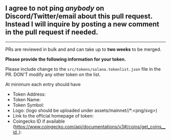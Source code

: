 ## I agree to not ping *anybody* on Discord/Twitter/email about this pull request. Instead I will inquire by posting a new comment in the pull request if needed.
----
PRs are reviewed in bulk and and can take up to **two weeks** to be merged.  

**Please provide the following information for your token.**

Please include change to the `src/tokens/solana.tokenlist.json` file in the PR. 
DON'T modify any other token on the list.

At minimum each entry should have
* Token Address: 
* Token Name: 
* Token Symbol: 
* Logo: (logo should be uploaded under assets/mainnet/<mint address>/*.<png/svg>)
* Link to the official homepage of token:
* Coingecko ID if available (https://www.coingecko.com/api/documentations/v3#/coins/get_coins__id_):
